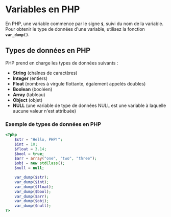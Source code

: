 # Variables en PHP

En PHP, une variable commence par le signe **`$`**, suivi du nom de la variable. Pour obtenir le type de données d'une variable, utilisez la fonction **`var_dump()`**.

## Types de données en PHP

PHP prend en charge les types de données suivants :

- **String** (chaînes de caractères)
- **Integer** (entiers)
- **Float** (nombres à virgule flottante, également appelés doubles)
- **Boolean** (booléen)
- **Array** (tableau)
- **Object** (objet)
- **NULL** (une variable de type de données NULL est une variable à laquelle aucune valeur n'est attribuée)

### Exemple de types de données en PHP

```php
<?php
    $str = "Hello, PHP!";
    $int = 10;
    $float = 3.14;
    $bool = true;
    $arr = array("one", "two", "three");
    $obj = new stdClass();
    $null = null;

    var_dump($str);
    var_dump($int);
    var_dump($float);
    var_dump($bool);
    var_dump($arr);
    var_dump($obj);
    var_dump($null);
?>
```
